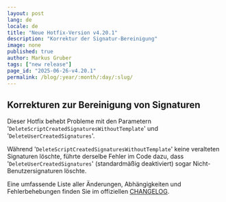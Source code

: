 ```yaml
---
layout: post
lang: de
locale: de
title: "Neue Hotfix-Version v4.20.1"
description: "Korrektur der Signatur-Bereinigung"
image: none
published: true
author: Markus Gruber
tags: ["new release"]
page_id: "2025-06-26-v4.20.1"
permalink: /blog/:year/:month/:day/:slug/
---
```

## Korrekturen zur Bereinigung von Signaturen
Dieser Hotfix behebt Probleme mit den Parametern '`DeleteScriptCreatedSignaturesWithoutTemplate`' und '`DeleteUserCreatedSignatures`'.

Während '`DeleteScriptCreatedSignaturesWithoutTemplate`' keine veralteten Signaturen löschte, führte derselbe Fehler im Code dazu, dass '`DeleteUserCreatedSignatures`' (standardmäßig deaktiviert) sogar Nicht-Benutzersignaturen löschte.

Eine umfassende Liste aller Änderungen, Abhängigkeiten und Fehlerbehebungen finden Sie im offiziellen [CHANGELOG](https://github.com/Set-OutlookSignatures/Set-OutlookSignatures/blob/main/docs/CHANGELOG.md).